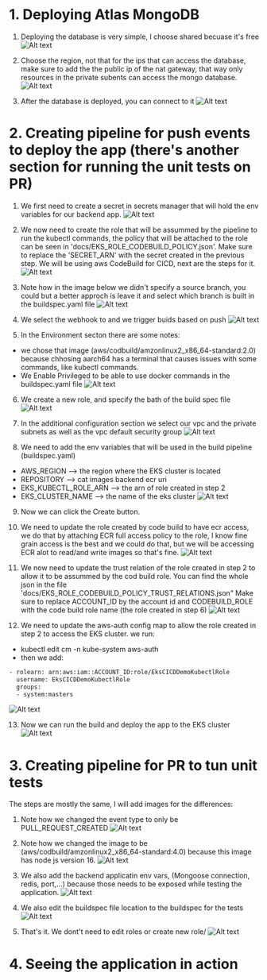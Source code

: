 # 1. Deploying Atlas MongoDB

1. Deploying the database is very simple, I choose shared becuase it's free
![Alt text](./docs/mongo_1.png?raw=true "Architecture")

2. Choose the region, not that for the ips that can access the database, make sure
to add the the public ip of the nat gateway, that way only resources in the private
subents can access the mongo database.
![Alt text](./docs/mongo_2.png?raw=true "Architecture")

3. After the database is deployed, you can connect to it
![Alt text](./docs/mongo_3.png?raw=true "Architecture")


# 2. Creating pipeline for push events to deploy the app (there's another section for running the unit tests on PR)

1. We first need to create a secret in secrets manager that will hold the env variables for our backend app.
![Alt text](./docs/secret_new.png?raw=true "Architecture")

2. We now need to create the role that will be assummed by the pipeline to run the kubectl commands, the policy
that will be attached to the role can be seen in 'docs/EKS_ROLE_CODEBUILD_POLICY.json'. Make sure to replace the 'SECRET_ARN' 
with the secret created in the previous step. We will be using aws CodeBuild for CICD, next are the steps for it.
![Alt text](./docs/cicdRole.png?raw=true "Architecture")

4. Note how in the image below we didn't specify a source branch, you could
but a better approch is leave it and select which branch is built in the buildspec.yaml file
![Alt text](./docs/push_1.png?raw=true "Architecture")

4. We select the webhook to and we trigger buids based on push
![Alt text](./docs/push_2.png?raw=true "Architecture")

5. In the Environment secton there are some notes:
- we chose that image (aws/codbuild/amzonlinux2_x86_64-standard:2.0) because chhosing 
  aarch64 has a terminal that causes issues with some commands, like kubectl commands.
- We Enable Privileged to be able to use docker commands in the buildspec.yaml file
![Alt text](./docs/push_3.png?raw=true "Architecture")

6. We create a new role, and specify the bath of the build spec file
![Alt text](./docs/push_4.png?raw=true "Architecture")

7. In the additional configuration section we select our vpc and the private subnets as well as the vpc default security group
![Alt text](./docs/push_5.png?raw=true "Architecture") 

8. We need to add the env variables that will be used in the build pipeline (buildspec.yaml)
- AWS_REGION  --> the region where the EKS cluster is located
- REPOSITORY  --> cat images backend ecr uri
- EKS_KUBECTL_ROLE_ARN --> the arn of role created in step 2
- EKS_CLUSTER_NAME  --> the name of the eks cluster
![Alt text](./docs/pipeline_env_new.png?raw=true "Architecture") 

9. Now we can click the Create button. 

10. We need to update the role created by code build to have ecr access, we do that by attaching ECR full access policy to the
   role, I know fine grain access is the best and we could do that, but we will be accessing ECR alot to read/and write images
   so that's fine.
![Alt text](./docs/push_6.png?raw=true "Architecture")

11. We now need to update the trust relation of the role created in step 2 to allow it to be assummed by
the cod build role. You can find the whole json in the file 'docs/EKS_ROLE_CODEBUILD_POLICY_TRUST_RELATIONS.json"
Make sure to replace ACCOUNT_ID by the account id and CODEBUILD_ROLE with the code build role name (the role created in step 6)
![Alt text](./docs/trust_relation.png?raw=true "Architecture")

12. We need to update the aws-auth config map to allow the role created in step 2 to access the EKS cluster. we run:
- kubectl edit cm -n kube-system aws-auth
- then we add:
```bash
- rolearn: arn:aws:iam::ACCOUNT_ID:role/EksCICDDemoKubectlRole
  username: EksCICDDemoKubectlRole
  groups:
  - system:masters
```
![Alt text](./docs/aws_auth.png?raw=true "Architecture")

13. Now we can run the build and deploy the app to the EKS cluster
![Alt text](./docs/pipeline_finished.png?raw=true "Architecture")

# 3. Creating pipeline for PR to tun unit tests
The steps are mostly the same, I will add images for the differences:

1. Note how we changed the event type to only be PULL_REQUEST_CREATED
![Alt text](./docs/pr_1.png?raw=true "Architecture")

2. Note how we changed the image to be (aws/codbuild/amzonlinux2_x86_64-standard:4.0) because this image 
   has node js version 16.
![Alt text](./docs/pr_2.png?raw=true "Architecture")

3. We also add the backend applicatin env vars, (Mongoose connection, redis, port,...) because those 
   needs to be exposed while testing the application.
![Alt text](./docs/pr_3.png?raw=true "Architecture")

4. We also edit the buildspec file location to the buildspec for the tests
![Alt text](./docs/pr_4.png?raw=true "Architecture")

5. That's it. We dont't need to edit roles or create new role/
![Alt text](./docs/pr_5.png?raw=true "Architecture")

# 4. Seeing the application in action
